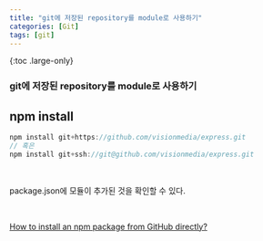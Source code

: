 ```yaml
---
title: "git에 저장된 repository를 module로 사용하기"
categories: [Git]
tags: [git]
---
```


{:toc .large-only}

### git에 저장된 repository를 module로 사용하기

## npm install

```js
npm install git+https://github.com/visionmedia/express.git
// 혹은
npm install git+ssh://git@github.com/visionmedia/express.git
```

<br/>

package.json에 모듈이 추가된 것을 확인할 수 있다.

<br/>

[How to install an npm package from GitHub directly?](https://stackoverflow.com/questions/17509669/how-to-install-an-npm-package-from-github-directly)
